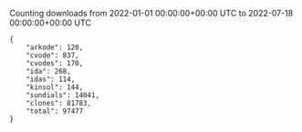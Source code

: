 
Counting downloads from 2022-01-01 00:00:00+00:00 UTC to 2022-07-18 00:00:00+00:00 UTC

```
{
    "arkode": 120,
    "cvode": 837,
    "cvodes": 170,
    "ida": 268,
    "idas": 114,
    "kinsol": 144,
    "sundials": 14041,
    "clones": 81783,
    "total": 97477
}
```
